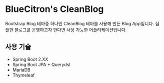 # BlueCitron's CleanBlog

Bootstrap Blog 테마중 하나인 CleanBlog 테마를 사용해 만든 Blog App입니다. 심플한 블로그를 운영하고자 한다면 사용 가능한 어플리케이션입니다.

## 사용 기술
* Spring Boot 2.XX
* Spring Boot JPA + Querydsl
* MariaDB
* Thymeleaf
